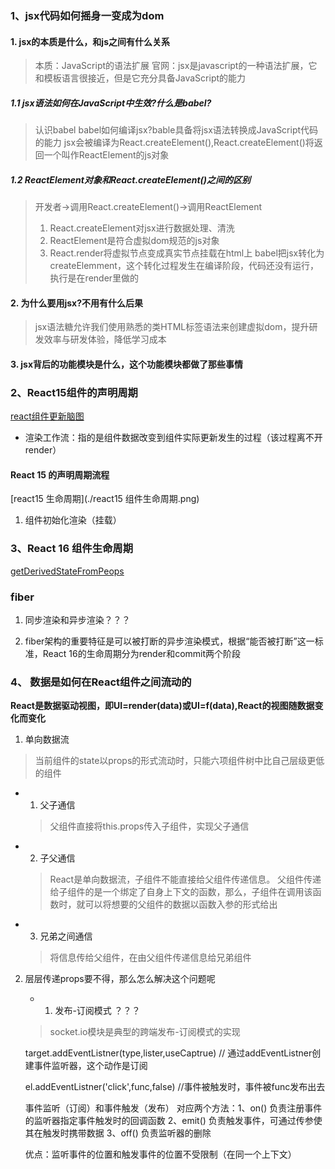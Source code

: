 ### 1、jsx代码如何摇身一变成为dom

#### 1. jsx的本质是什么，和js之间有什么关系
   
 > 本质：JavaScript的语法扩展
 > 官网：jsx是javascript的一种语法扩展，它和模板语言很接近，但是它充分具备JavaScript的能力

 ##### 1.1 jsx语法如何在JavaScript中生效?什么是babel?
    
 > 认识babel babel如何编译jsx?bable具备将jsx语法转换成JavaScript代码的能力
 > jsx会被编译为React.createElement(),React.createElement()将返回一个叫作ReactElement的js对象

 ##### 1.2 ReactElement对象和React.createElement()之间的区别

  > 开发者->调用React.createElement()->调用ReactElement
  > 1. React.createElement对jsx进行数据处理、清洗 
  > 2. ReactElement是符合虚拟dom规范的js对象
  > 3. React.render将虚拟节点变成真实节点挂载在html上
  > babel把jsx转化为createElemment，这个转化过程发生在编译阶段，代码还没有运行，执行是在render里做的

#### 2. 为什么要用jsx?不用有什么后果

 > jsx语法糖允许我们使用熟悉的类HTML标签语法来创建虚拟dom，提升研发效率与研发体验，降低学习成本

#### 3. jsx背后的功能模块是什么，这个功能模块都做了那些事情


### 2、React15组件的声明周期

[react组件更新脑图](https://naotu.baidu.com/file/852133c6a8787c66b58809e4528f92eb)

- 渲染工作流：指的是组件数据改变到组件实际更新发生的过程（该过程离不开render）

#### React 15 的声明周期流程
[react15 生命周期](./react15 组件生命周期.png)


1. 组件初始化渲染（挂载）

### 3、React 16 组件生命周期
[getDerivedStateFromPeops](https://zh-hans.reactjs.org/blog/2018/06/07/you-probably-dont-need-derived-state.html)
### fiber

 1. 同步渲染和异步渲染？？？

 2. fiber架构的重要特征是可以被打断的异步渲染模式，根据“能否被打断”这一标准，React 16的生命周期分为render和commit两个阶段

 ### 4、 数据是如何在React组件之间流动的

 **React是数据驱动视图，即UI=render(data)或UI=f(data),React的视图随数据变化而变化**

1. 单向数据流
 > 当前组件的state以props的形式流动时，只能六项组件树中比自己层级更低的组件

 - 1. 父子通信

    > 父组件直接将this.props传入子组件，实现父子通信

 - 2. 子父通信

    > React是单向数据流，子组件不能直接给父组件传递信息。
    > 父组件传递给子组件的是一个绑定了自身上下文的函数，那么，子组件在调用该函数时，就可以将想要的父组件的数据以函数入参的形式给出

 - 3. 兄弟之间通信

    > 将信息传给父组件，在由父组件传递信息给兄弟组件

2. 层层传递props要不得，那么怎么解决这个问题呢

    - 1. 发布-订阅模式 ？？？ 
    > socket.io模块是典型的跨端发布-订阅模式的实现

    target.addEventListner(type,lister,useCaptrue)  // 通过addEventListner创建事件监听器，这个动作是订阅

    el.addEventListner('click',func,false)  //事件被触发时，事件被func发布出去

    事件监听（订阅）和事件触发（发布）
    对应两个方法：1、on()  负责注册事件的监听器指定事件触发时的回调函数
    2、emit()  负责触发事件，可通过传参使其在触发时携带数据
    3、off()  负责监听器的删除

    优点：监听事件的位置和触发事件的位置不受限制（在同一个上下文）